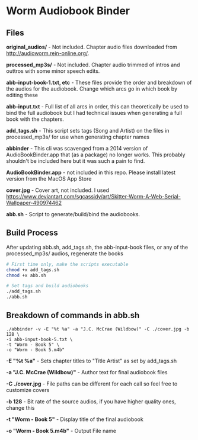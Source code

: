 # Worm Audiobook Binder

## Files

**original_audios/** - Not included. Chapter audio files downloaded from http://audioworm.rein-online.org/.

**processed_mp3s/** - Not included. Chapter audio trimmed of intros and outtros with some minor speech edits.

**abb-input-book-1.txt, etc** - These files provide the order and breakdown of the audios for the audiobook.  Change which arcs go in which book by editing these

**abb-input.txt** - Full list of all arcs in order, this can theoretically be used to bind the full audiobook but I had technical issues when generating a full book with the chapters.

**add_tags.sh** - This script sets tags (Song and Artist) on the files in processed_mp3s/ for use when generating chapter names

**abbinder** - This cli was scavenged from a 2014 version of AudioBookBinder.app that (as a package) no longer works.  This probably shouldn't be included here but it was such a pain to find.

**AudioBookBinder.app** - not included in this repo. Please install latest version from the MacOS App Store

**cover.jpg** - Cover art, not included. I used https://www.deviantart.com/sgcassidy/art/Skitter-Worm-A-Web-Serial-Wallpaper-490974462

**abb.sh** - Script to generate/build/bind the audiobooks.

## Build Process

After updating abb.sh, add_tags.sh, the abb-input-book files, or any of the processed_mp3s/ audios, regenerate the books

```bash
# First time only, make the scripts executable
chmod +x add_tags.sh
chmod +x abb.sh
```

```bash
# Set tags and build audiobooks
./add_tags.sh
./abb.sh
```

## Breakdown of commands in abb.sh

```
./abbinder -v -E "%t %a" -a "J.C. McCrae (Wildbow)" -C ./cover.jpg -b 128 \
-i abb-input-book-5.txt \
-t "Worm - Book 5" \
-o "Worm - Book 5.m4b"
```

**-E "%t %a"** - Sets chapter titles to "Title Artist" as set by add_tags.sh

**-a "J.C. McCrae (Wildbow)"** - Author text for final audiobook files

**-C ./cover.jpg** - File paths can be different for each call so feel free to customize covers

**-b 128** - Bit rate of the source audios, if you have higher quality ones, change this

**-t "Worm - Book 5"** - Display title of the final audiobook

**-o "Worm - Book 5.m4b"** - Output File name